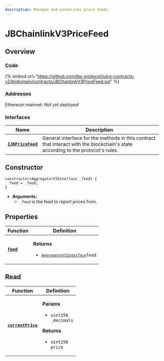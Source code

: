 ```yaml
---
description: Manages and normalizes price feeds.
---
```


# JBChainlinkV3PriceFeed

## Overview

### Code

{% embed url="https://github.com/jbx-protocol/juice-contracts-v2/blob/main/contracts/JBChainlinkV3PriceFeed.sol" %}

### **Addresses**

Ethereum mainnet: _Not yet deployed_

### **Interfaces**

| Name                                             | Description                                                                                                                              |
| ------------------------------------------------ | ---------------------------------------------------------------------------------------------------------------------------------------- |
| [**`IJBPriceFeed`**](/protocol/api/interfaces/ijbpricefeed.md) | General interface for the methods in this contract that interact with the blockchain's state according to the protocol's rules. |

## Constructor

```solidity
constructor(AggregatorV3Interface _feed) {
  feed = _feed;
}
```

* **Arguments:**
  * `_feed` is the feed to report prices from.

## Properties

| Function                                                          | Definition                                                                                                                                                                                                |
| ----------------------------------------------------------------- | --------------------------------------------------------------------------------------------------------------------------------------------------------------------------------------------------------- |
| [**`feed`**](/protocol/api/contracts/or-price-feeds/jbchainlinkv3pricefeed/properties/feed.md)                            | <p><strong>Returns</strong></p><ul><li><code>[`AggregatorV3Interface`](https://docs.chain.link/docs/price-feeds-api-reference/)feed</code></li></ul> |

## Read

| Function                                 | Definition                                                                                                                                                                                   |
| ---------------------------------------- | -------------------------------------------------------------------------------------------------------------------------------------------------------------------------------------------- |
| [**`currentPrice`**](/protocol/api/contracts/or-price-feeds/jbchainlinkv3pricefeed/read/currentprice.md) | <p><strong>Params</strong></p><ul><li><code>uint256 _decimals</code></li></ul><p><strong>Returns</strong></p><ul><li><code>uint256 price</code></li></ul> |
